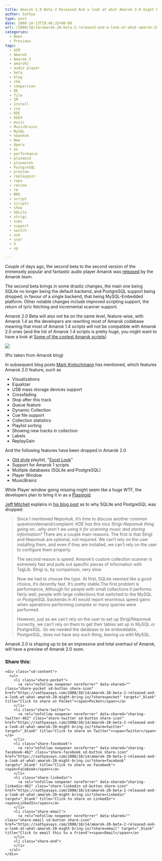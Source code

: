 ```yaml
---
title: Amarok 2.0 Beta 2 Released And a look at what Amarok 2.0 might bring in
author: Sathya
type: post
date: 2008-10-13T19:46:33+00:00
url: /2008/10/14/amarok-20-beta-2-released-and-a-look-at-what-amarok-20-might-bring-in/
categories:
  - News
  - Previews
tags:
  - AIR
  - Amarok
  - Amarok 2
  - amarok2
  - audio player
  - beta
  - blog
  - chm
  - comparison
  - DE
  - file
  - IM
  - install
  - iso
  - KDE
  - KDE4
  - music
  - MusicBrainz
  - MySQL
  - nepomuk
  - New
  - Opera
  - os
  - performance
  - plasmoid
  - plasmoids
  - PostgreSQL
  - preview
  - replaygain
  - repo
  - review
  - rm
  - RMS
  - script
  - scripts
  - show
  - SQLite
  - strigi
  - subs
  - support
  - switch
  - usb
  - user
  - X
  - xp

---
```

Couple of days ago, the second beta to the second version of the immensely popular and fantastic audio player Amarok was <a href="http://amarok.kde.org/blog/archives/807-Amarok-2-Beta-2-released.html" target="_blank">released</a> by the Amarok team.

The second beta brings in some drastic changes, the main one being SQLite no longer being the default backend, and PostgreSQL support being dropped, in favour of a single backend, that being MySQL-Embedded platform. Other notable changes include improved scripting support, the return of lyric fetching and incremental scanner support.

<!--more-->

Amarok 2.0 Beta will also not be on the same level, feature-wise, with Amarok 1.4 as the developers are rewriting most of Amarok codebase meaning that most of Amarok 1.4 scripts will not be compatible with Amarok 2.0 ones (and the list of Amarok 1.4 scripts is pretty huge, you might want to have a look at <a href="sathyasays.com/2008/08/03/some-really-cool-and-must-have-amarok-scripts/" target="_blank">Some of the coolest Amarok scripts</a>)

<a href="https://i1.wp.com/1.bp.blogspot.com/_vlB73cxVKVI/SOr9Xk4OGJI/AAAAAAAAAF8/9eNUkLdG5w4/s1600-h/applet3.png" target="_blank"><img src="https://i2.wp.com/1.bp.blogspot.com/_vlB73cxVKVI/SOr9Xk4OGJI/AAAAAAAAAF8/9eNUkLdG5w4/s400/applet3.png?w=740" data-recalc-dims="1" /></a> 

(Pic taken from Amarok blog)

In subsequent blog posts [Mark Kretschmann][1] has mentioned, which features Amarok 2.0 feature, such as

  * Visualizations
  * Equalizer
  * USB mass storage devices support
  * Crossfading
  * Stop after this track
  * Queue feature
  * Dynamic Collection
  * Cue file support
  * Collection statistics
  * Playlist sorting
  * Showing new tracks in collection
  * Labels
  * ReplayGain

And the following features have been dropped in Amarok 2.0

  * <a href="http://amarok.kde.org/blog/archives/502-Playlist-mockup,-part-deux.html" target="_blank">Old style</a> playlist, "<a href="http://amarok.kde.org/blog/archives/810-The-Old-style-Playlist-Is-Dead,-Long-Live-The-Old-style-Playlist.html" target="_blank">Excel Look</a>"
  * Support for Amarok 1 scripts
  * Multiple databases (SQLite and PostgreSQL)
  * Player Window 
  * MusicBrainz 

While Player window going missing might seem like a huge WTF, the developers plan to bring it in as a <a href="http://sathyasays.com/tag/plasmoid" target="_blank">Plasmoid</a>.

[Jeff Mitchell][2] explains in <a href="http://amarok.kde.org/blog/archives/812-MySQL-in-Amarok-2-The-Reality.html" target="_blank">his blog post</a> as to why SQLite and PostgreSQL was dropped:

> Since I mentioned Nepomuk, it&#8217;s time to discuss another common question/demand/complaint: _KDE has this nice Strigi-Nepomuk thing going on&#8230;why aren&#8217;t we using it for scanning music and storing information?_ There are a couple main reasons. The first is that Strigi and Nepomuk are optional, not required. We can&#8217;t rely on the user installing them, and even if they are installed, we can&#8217;t rely on the user to configure them properly.
> 
> The second reason is speed: Amarok&#8217;s custom collection scanner is extremely fast and pulls out specific pieces of information with TagLib. Strigi is, by comparison, very slow.
> 
> Now we had to choose the type. At first, SQLite seemed like a good choice, it&#8217;s decently fast. It&#8217;s pretty stable.The first problem is performance, Although for people with small collections it performs fairly well, people with large collections that switched to the MySQL or PostgreSQL backends in A1 would report enormous speed gains when operations performing complex or many queries were performed.
> 
> However, just as we can&#8217;t rely on the user to set up Strigi/Nepomuk correctly, we can&#8217;t rely on them to get their tables set up in MySQL or PostgreSQL. So we needed the database to be embeddable, PostgreSQL, does not have any such thing, leaving us with MySQL.

Amarok 2.0 is shaping up to be an impressive and total overhaul of Amarok, will have a preview of Amarok 2.0 soon.

<div class="sharedaddy sd-sharing-enabled">
  <div class="robots-nocontent sd-block sd-social sd-social-icon-text sd-sharing">
    <h3 class="sd-title">
      Share this:
    </h3>
    
    <div class="sd-content">
      <ul>
        <li class="share-pocket">
          <a rel="nofollow noopener noreferrer" data-shared="" class="share-pocket sd-button share-icon" href="https://sathyasays.com/2008/10/14/amarok-20-beta-2-released-and-a-look-at-what-amarok-20-might-bring-in/?share=pocket" target="_blank" title="Click to share on Pocket"><span>Pocket</span></a>
        </li>
        <li class="share-twitter">
          <a rel="nofollow noopener noreferrer" data-shared="sharing-twitter-462" class="share-twitter sd-button share-icon" href="https://sathyasays.com/2008/10/14/amarok-20-beta-2-released-and-a-look-at-what-amarok-20-might-bring-in/?share=twitter" target="_blank" title="Click to share on Twitter"><span>Twitter</span></a>
        </li>
        <li class="share-facebook">
          <a rel="nofollow noopener noreferrer" data-shared="sharing-facebook-462" class="share-facebook sd-button share-icon" href="https://sathyasays.com/2008/10/14/amarok-20-beta-2-released-and-a-look-at-what-amarok-20-might-bring-in/?share=facebook" target="_blank" title="Click to share on Facebook"><span>Facebook</span></a>
        </li>
        <li class="share-linkedin">
          <a rel="nofollow noopener noreferrer" data-shared="sharing-linkedin-462" class="share-linkedin sd-button share-icon" href="https://sathyasays.com/2008/10/14/amarok-20-beta-2-released-and-a-look-at-what-amarok-20-might-bring-in/?share=linkedin" target="_blank" title="Click to share on LinkedIn"><span>LinkedIn</span></a>
        </li>
        <li class="share-email">
          <a rel="nofollow noopener noreferrer" data-shared="" class="share-email sd-button share-icon" href="https://sathyasays.com/2008/10/14/amarok-20-beta-2-released-and-a-look-at-what-amarok-20-might-bring-in/?share=email" target="_blank" title="Click to email this to a friend"><span>Email</span></a>
        </li>
        <li class="share-end">
        </li>
      </ul>
    </div>
  </div>
</div>

 [1]: http://amarok.kde.org/blog/authors/2-Mark-Kretschmann
 [2]: http://amarok.kde.org/blog/authors/14-Jeff-Mitchell